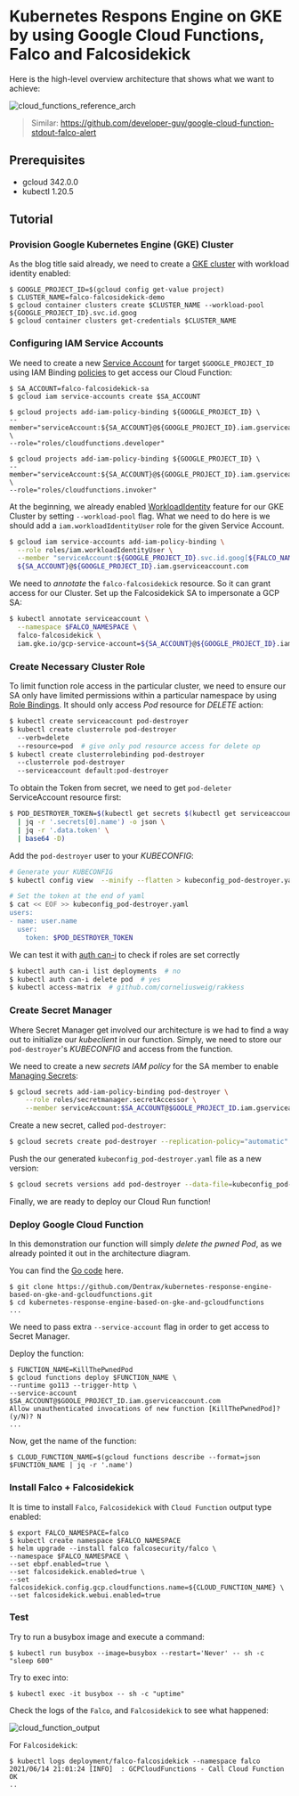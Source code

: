 # Kubernetes Respons Engine on GKE by using Google Cloud Functions, Falco and Falcosidekick

Here is the high-level overview architecture that shows what we want to achieve:

![cloud_functions_reference_arch](.res/cloud_functions_reference_arch.png)

> Similar: https://github.com/developer-guy/google-cloud-function-stdout-falco-alert

## Prerequisites

- gcloud 342.0.0
- kubectl 1.20.5

## Tutorial

### Provision Google Kubernetes Engine (GKE) Cluster

As the blog title said already, we need to create a [GKE cluster](https://cloud.google.com/kubernetes-engine) with workload identity enabled:

```shell
$ GOOGLE_PROJECT_ID=$(gcloud config get-value project)
$ CLUSTER_NAME=falco-falcosidekick-demo
$ gcloud container clusters create $CLUSTER_NAME --workload-pool ${GOOGLE_PROJECT_ID}.svc.id.goog
$ gcloud container clusters get-credentials $CLUSTER_NAME
```

### Configuring IAM Service Accounts

We need to create a new [Service Account](https://cloud.google.com/iam/docs/service-accounts) for target `$GOOGLE_PROJECT_ID` using IAM Binding [policies](https://cloud.google.com/iam/docs/policies) to get access our Cloud Function:
```shell
$ SA_ACCOUNT=falco-falcosidekick-sa
$ gcloud iam service-accounts create $SA_ACCOUNT

$ gcloud projects add-iam-policy-binding ${GOOGLE_PROJECT_ID} \
--member="serviceAccount:${SA_ACCOUNT}@${GOOGLE_PROJECT_ID}.iam.gserviceaccount.com" \
--role="roles/cloudfunctions.developer"

$ gcloud projects add-iam-policy-binding ${GOOGLE_PROJECT_ID} \
--member="serviceAccount:${SA_ACCOUNT}@${GOOGLE_PROJECT_ID}.iam.gserviceaccount.com" \
--role="roles/cloudfunctions.invoker"
```

At the beginning, we already enabled [WorkloadIdentity](https://cloud.google.com/kubernetes-engine/docs/how-to/workload-identity) feature for our GKE Cluster by setting `--workload-pool` flag. What we need to do here is we should add a `iam.workloadIdentityUser` role for the given Service Account.

```bash
$ gcloud iam service-accounts add-iam-policy-binding \
  --role roles/iam.workloadIdentityUser \
  --member "serviceAccount:${GOOGLE_PROJECT_ID}.svc.id.goog[${FALCO_NAMESPACE}/falco-falcosidekick]" \
  ${SA_ACCOUNT}@${GOOGLE_PROJECT_ID}.iam.gserviceaccount.com
```

We need to _annotate_ the `falco-falcosidekick` resource. So it can grant access for our Cluster. Set up the Falcosidekick SA to impersonate a GCP SA:
```bash
$ kubectl annotate serviceaccount \
  --namespace $FALCO_NAMESPACE \
  falco-falcosidekick \
  iam.gke.io/gcp-service-account=${SA_ACCOUNT}@${GOOGLE_PROJECT_ID}.iam.gserviceaccount.com
```

### Create Necessary Cluster Role

To limit function role access in the particular cluster, we need to ensure our SA only have limited permissions within a particular namespace by using [Role Bindings](https://kubernetes.io/docs/reference/access-authn-authz/rbac/#rolebinding-and-clusterrolebinding). It should only access _Pod_ resource for _DELETE_ action:

```bash
$ kubectl create serviceaccount pod-destroyer
$ kubectl create clusterrole pod-destroyer 
  --verb=delete 
  --resource=pod  # give only pod resource access for delete op 
$ kubectl create clusterrolebinding pod-destroyer 
  --clusterrole pod-destroyer 
  --serviceaccount default:pod-destroyer
```

To obtain the Token from secret, we need to get `pod-deleter` ServiceAccount resource first:

```bash
$ POD_DESTROYER_TOKEN=$(kubectl get secrets $(kubectl get serviceaccounts pod-deleter -o json \
  | jq -r '.secrets[0].name') -o json \
  | jq -r '.data.token' \
  | base64 -D)
```

Add the `pod-destroyer` user to your _KUBECONFIG_:

```bash
# Generate your KUBECONFIG
$ kubectl config view  --minify --flatten > kubeconfig_pod-destroyer.yaml

# Set the token at the end of yaml
$ cat << EOF >> kubeconfig_pod-destroyer.yaml
users:
- name: user.name
  user:
    token: $POD_DESTROYER_TOKEN
```

We can test it with [auth can-i](https://kubernetes.io/docs/reference/access-authn-authz/authorization/#checking-api-access) to check if roles are set correctly
```bash
$ kubectl auth can-i list deployments  # no
$ kubectl auth can-i delete pod  # yes
$ kubectl access-matrix  # github.com/corneliusweig/rakkess
```

### Create Secret Manager

Where Secret Manager get involved our architecture is we had to find a way out to initialize our _kubeclient_ in our function. Simply, we need to store our `pod-destroyer`'s _KUBECONFIG_ and access from the function.

We need to create a new _secrets IAM policy_ for the SA member to enable [Managing Secrets](https://cloud.google.com/secret-manager/docs/managing-secrets):

```bash
$ gcloud secrets add-iam-policy-binding pod-destroyer \
    --role roles/secretmanager.secretAccessor \
    --member serviceAccount:$SA_ACCOUNT@$GOOLE_PROJECT_ID.iam.gserviceaccount.com
```

Create a new secret, called `pod-destroyer`:

```bash
$ gcloud secrets create pod-destroyer --replication-policy="automatic"
```

Push the our generated `kubeconfig_pod-destroyer.yaml` file as a new version:

```bash
$ gcloud secrets versions add pod-destroyer --data-file=kubeconfig_pod-destroyer.yaml
```

Finally, we are ready to deploy our Cloud Run function!

### Deploy Google Cloud Function

In this demonstration our function will simply _delete the pwned Pod_, as we already pointed it out in the architecture diagram.

You can find the [Go code](./main.go) here.

```shell
$ git clone https://github.com/Dentrax/kubernetes-response-engine-based-on-gke-and-gcloudfunctions.git
$ cd kubernetes-response-engine-based-on-gke-and-gcloudfunctions
...
```

We need to pass extra `--service-account` flag in order to get access to Secret Manager.

Deploy the function:
```shell
$ FUNCTION_NAME=KillThePwnedPod
$ gcloud functions deploy $FUNCTION_NAME \
--runtime go113 --trigger-http \
--service-account $SA_ACCOUNT@$GOOLE_PROJECT_ID.iam.gserviceaccount.com
Allow unauthenticated invocations of new function [KillThePwnedPod]? (y/N)? N
...
```

Now, get the name of the function:
```shell
$ CLOUD_FUNCTION_NAME=$(gcloud functions describe --format=json $FUNCTION_NAME | jq -r '.name')
```

### Install Falco + Falcosidekick

It is time to install `Falco`, `Falcosidekick` with `Cloud Function` output type enabled:

```shell
$ export FALCO_NAMESPACE=falco
$ kubectl create namespace $FALCO_NAMESPACE
$ helm upgrade --install falco falcosecurity/falco \
--namespace $FALCO_NAMESPACE \
--set ebpf.enabled=true \
--set falcosidekick.enabled=true \
--set falcosidekick.config.gcp.cloudfunctions.name=${CLOUD_FUNCTION_NAME} \
--set falcosidekick.webui.enabled=true
```

### Test

Try to run a busybox image and execute a command:
```shell
$ kubectl run busybox --image=busybox --restart='Never' -- sh -c "sleep 600"
```

Try to exec into:
```shell
$ kubectl exec -it busybox -- sh -c "uptime"
```

Check the logs of the `Falco`, and `Falcosidekick` to see what happened:

![cloud_function_output](.res/cloud_function_output.png)

For `Falcosidekick`:

```shell
$ kubectl logs deployment/falco-falcosidekick --namespace falco
2021/06/14 21:01:24 [INFO]  : GCPCloudFunctions - Call Cloud Function OK
..
```
